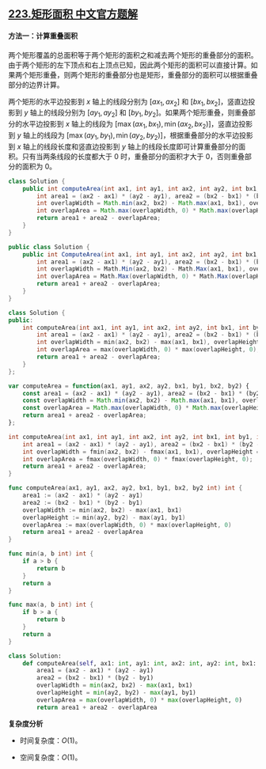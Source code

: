 ## [223.矩形面积 中文官方题解](https://leetcode.cn/problems/rectangle-area/solutions/100000/ju-xing-mian-ji-by-leetcode-solution-xzbl)

#### 方法一：计算重叠面积

两个矩形覆盖的总面积等于两个矩形的面积之和减去两个矩形的重叠部分的面积。由于两个矩形的左下顶点和右上顶点已知，因此两个矩形的面积可以直接计算。如果两个矩形重叠，则两个矩形的重叠部分也是矩形，重叠部分的面积可以根据重叠部分的边界计算。

两个矩形的水平边投影到 $x$ 轴上的线段分别为 $[\textit{ax}_1, \textit{ax}_2]$ 和 $[\textit{bx}_1, \textit{bx}_2]$，竖直边投影到 $y$ 轴上的线段分别为 $[\textit{ay}_1, \textit{ay}_2]$ 和 $[\textit{by}_1, \textit{by}_2]$。如果两个矩形重叠，则重叠部分的水平边投影到 $x$ 轴上的线段为 $[\max(\textit{ax}_1, \textit{bx}_1), \min(\textit{ax}_2, \textit{bx}_2)]$，竖直边投影到 $y$ 轴上的线段为 $[\max(\textit{ay}_1, \textit{by}_1), \min(\textit{ay}_2, \textit{by}_2)]$，根据重叠部分的水平边投影到 $x$ 轴上的线段长度和竖直边投影到 $y$ 轴上的线段长度即可计算重叠部分的面积。只有当两条线段的长度都大于 $0$ 时，重叠部分的面积才大于 $0$，否则重叠部分的面积为 $0$。

```Java [sol1-Java]
class Solution {
    public int computeArea(int ax1, int ay1, int ax2, int ay2, int bx1, int by1, int bx2, int by2) {
        int area1 = (ax2 - ax1) * (ay2 - ay1), area2 = (bx2 - bx1) * (by2 - by1);
        int overlapWidth = Math.min(ax2, bx2) - Math.max(ax1, bx1), overlapHeight = Math.min(ay2, by2) - Math.max(ay1, by1);
        int overlapArea = Math.max(overlapWidth, 0) * Math.max(overlapHeight, 0);
        return area1 + area2 - overlapArea;
    }
}
```

```C# [sol1-C#]
public class Solution {
    public int ComputeArea(int ax1, int ay1, int ax2, int ay2, int bx1, int by1, int bx2, int by2) {
        int area1 = (ax2 - ax1) * (ay2 - ay1), area2 = (bx2 - bx1) * (by2 - by1);
        int overlapWidth = Math.Min(ax2, bx2) - Math.Max(ax1, bx1), overlapHeight = Math.Min(ay2, by2) - Math.Max(ay1, by1);
        int overlapArea = Math.Max(overlapWidth, 0) * Math.Max(overlapHeight, 0);
        return area1 + area2 - overlapArea;
    }
}
```

```C++ [sol1-C++]
class Solution {
public:
    int computeArea(int ax1, int ay1, int ax2, int ay2, int bx1, int by1, int bx2, int by2) {
        int area1 = (ax2 - ax1) * (ay2 - ay1), area2 = (bx2 - bx1) * (by2 - by1);
        int overlapWidth = min(ax2, bx2) - max(ax1, bx1), overlapHeight = min(ay2, by2) - max(ay1, by1);
        int overlapArea = max(overlapWidth, 0) * max(overlapHeight, 0);
        return area1 + area2 - overlapArea;
    }
};
```

```JavaScript [sol1-JavaScript]
var computeArea = function(ax1, ay1, ax2, ay2, bx1, by1, bx2, by2) {
    const area1 = (ax2 - ax1) * (ay2 - ay1), area2 = (bx2 - bx1) * (by2 - by1);
    const overlapWidth = Math.min(ax2, bx2) - Math.max(ax1, bx1), overlapHeight = Math.min(ay2, by2) - Math.max(ay1, by1);
    const overlapArea = Math.max(overlapWidth, 0) * Math.max(overlapHeight, 0);
    return area1 + area2 - overlapArea;
};
```

```C [sol1-C]
int computeArea(int ax1, int ay1, int ax2, int ay2, int bx1, int by1, int bx2, int by2) {
    int area1 = (ax2 - ax1) * (ay2 - ay1), area2 = (bx2 - bx1) * (by2 - by1);
    int overlapWidth = fmin(ax2, bx2) - fmax(ax1, bx1), overlapHeight = fmin(ay2, by2) - fmax(ay1, by1);
    int overlapArea = fmax(overlapWidth, 0) * fmax(overlapHeight, 0);
    return area1 + area2 - overlapArea;
}
```

```go [sol1-Golang]
func computeArea(ax1, ay1, ax2, ay2, bx1, by1, bx2, by2 int) int {
    area1 := (ax2 - ax1) * (ay2 - ay1)
    area2 := (bx2 - bx1) * (by2 - by1)
    overlapWidth := min(ax2, bx2) - max(ax1, bx1)
    overlapHeight := min(ay2, by2) - max(ay1, by1)
    overlapArea := max(overlapWidth, 0) * max(overlapHeight, 0)
    return area1 + area2 - overlapArea
}

func min(a, b int) int {
    if a > b {
        return b
    }
    return a
}

func max(a, b int) int {
    if b > a {
        return b
    }
    return a
}
```

```Python [sol1-Python3]
class Solution:
    def computeArea(self, ax1: int, ay1: int, ax2: int, ay2: int, bx1: int, by1: int, bx2: int, by2: int) -> int:
        area1 = (ax2 - ax1) * (ay2 - ay1)
        area2 = (bx2 - bx1) * (by2 - by1)
        overlapWidth = min(ax2, bx2) - max(ax1, bx1)
        overlapHeight = min(ay2, by2) - max(ay1, by1)
        overlapArea = max(overlapWidth, 0) * max(overlapHeight, 0)
        return area1 + area2 - overlapArea
```

**复杂度分析**

- 时间复杂度：$O(1)$。

- 空间复杂度：$O(1)$。